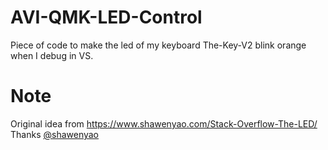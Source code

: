 # AVI-QMK-LED-Control
Piece of code to make the led of my keyboard The-Key-V2 blink orange when I debug in VS.

# Note
Original idea from https://www.shawenyao.com/Stack-Overflow-The-LED/  
Thanks [@shawenyao](https://github.com/shawenyao)
